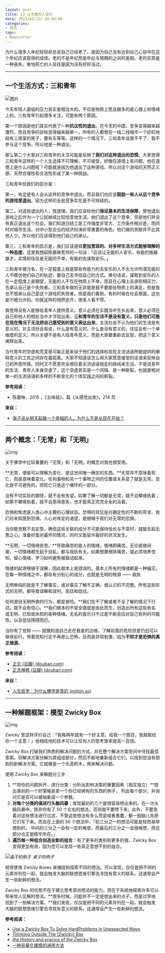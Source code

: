 ```yaml
---
layout: post
title: L7_让无能的人安乐
date: 2023/02/12/ 20:00:00
categories:
- 资讯
tags:
- NewsLetter
---
```


为什么很多人年纪轻轻却总说自己已经老了。是因为自己没有达到自己心目中在这个年纪应该取得的成绩。老的不是年纪而是年纪与预期的之间的差距。老的实质是一种丧失，害怕死亡的人往往是因为没有好好活过。

---

## 一个生活方式：三和青年

![图片](https://pics.naaln.com/blog/2023-02-12-085378.png-basicBlog)

今天年轻人面临的压力其实是相当大的，不仅是物质上而且跟多的是心理上和情绪上的。三和青年引起很多关注，可能有两个原因。

第一个原因是他们其实代表了一种**抗议性的退出**。在今天的中国，竞争变得越来越激烈，而且竞争的目标变得越来越单一。所有的人都想在一线二线城市一个好的地段有三居室的房子，要有车等等。这样的一个情况下，三和青年说我干不了，我不参与这个竞争。所以他是一种退出。

那么第二个大家对三和青年的关注可能是反映了**我们对这种退出的恐慌**。大家觉得三和青年这样的一个人生选择不可理解，不可接受，好像在道德上有问题。他在道德上是什么问题呢？可能就是因为他退出了这种游戏，所以对这个游戏的天然正义感、天然合理性和合法性形成了某一种挑战。

三和青年给我们的启示是：

第一，肯定是有人会从这样的竞争中退出，而且我们也应该**鼓励一些人从这个竞争的游戏里退出**。因为这样的全民竞争实在是不可持续的。

第二，对这些退出的人，按道理，我们应该给他们**保证基本的生活保障**，使他退出游戏之后作为一个公民继续比较恰意地生活。他们退出了这个竞争，但是他们并没有真正退出这个社会。我们知道日结工是工作强度非常大、工作条件相对差，而同时对城市生活、对中小型企业的经济扮演非常重要的角色。他们做的贡献并不比其他人少。所以他们应该得到他们自己的承认。

第三，三和青年的启示是，我们应该提倡**更加宽容的、对多样生活方式能够理解的一种态度**。这里我想起陈嘉映老师的一句话：「应该让无能的人安乐，有能的施展雄才。实情却往往是无能的不幸，有能的去谋取安乐。」

三和青年被污名，在一定程度上就是那些有能力的去安乐的人不太允许所谓无能的人不模仿他们自己的轨迹，要自己去寻找自己的方式。换句话说，谋取到安乐的人在一定程度上是期望，无能的人不仅在物质上不幸，而且在心理上去承担相压力，去承认自己是个失败者。三和青年做的无非就是我不要那些物质上的满足，但是我也不想承认自己是这个游戏的失败者。但是我们看到，有的时候在社会里面，这也是不被允许的。你就这样的悄然走开，很多人看不惯。

我觉得没有人能够给青年人提供意义。意义必须在实践当中生长出来，意义必须在自己和他人的相处当中才浮现出来。**三和青年的生活不是没有意义，只是他们可能在现在情况下无法把自己感受到的意义表达出来**。主流社会不认为他们的生活是有意义的。对主流社会来说，什么是有意义的，什么是没有意义的，往往会有一个单维度的定义。所以关键不是有人给青年意义，而是大家要重新去反思，把这个意义阐释出来。

当代青年的空虚和荒芜感可能正是来自于他们的选择和现在主流话语所能提供的阐释意义的工具之间存在着距离。大家不知道该怎么用大家愿意接受的话语来反映自己的所思所感。同时又不愿意完全顺应着主流话语规定的路线来生活。不是说青年的生活、青年人本身空虚了，这个空虚其实是一个间隔、是一种断裂，也就是相对单一的主流话语和多样的不断变化的个体实践之间的断裂。

**参考阅读：**
- 陈嘉映，2015 ，《五味盐》，载《从感觉出发》，214 页

**来自：**
- [海子说从明天起做一个幸福的人，为什么不是从现在开始？](https://mp.weixin.qq.com/s/dES2rEsEBH1EYr8FGF0vAw)

---

## 两个概念：「无常」和「无明」

![img](https://pics.naaln.com/blog/2023-02-12-cac84b.jpg-basicBlog)

关于佛学中比较重要的「无常」和「无明」的概念对我也很受用。

**无常，便是可以理解为变化，是这世间唯一确定的东西。**无常并不意味着死亡，而是意味着变化。任何事物和另一个事物之间的位置或关系变了就是无常。变化是不可避免的，而死亡只是这个循环的一部分。

没有不切实际的期待，就不会有失望。如果了解一切都是无常，就不会攀缘执着；如果不攀缘执着，就不会患得患失，也才能真正完完全全的活着。

恐惧和焦虑是人类心中主要的心理状态。恐惧的背后是对确定性的不断的苛求、我们对未知感到恐惧。人心对肯定的渴望，是根植于我们对无常的恐惧。

当你能觉察不去定型，确信这些关联的成分不可能保持恒长与不变时，就能生起无畏之心。准备好面对最坏的情况，同时又能容许最好的状况发生。

**无明，一切情绪皆苦。**导致痛苦的是人的情绪，情绪即痛苦。无论直接间接，一切情绪都生起于自私，都与我执有关。如果想要根除痛苦，就必须培养觉知，留心情绪，学习如何避免被鼓动起来。

情绪的起源根植于误解，因此根本上是错误的。基本上所有的情绪都是一种偏见，在每一种情绪之中，都存有分别心的成分，也就是无明的根源 —— 我执

无明单纯的就是不了解事实，或对事实了解不正确，或认识的不完整。所有这些形式的无明，都导致误解和误判，高估和低估。

任何源自无明所做的行为，都是冒险。**我们在不了解或者不全了解的情况下行动，就不会有信心。**我们根本的不安全感就是由此而生，创造出所有这些有名或无明、已知或未知的各种情绪。无名的喜乐只不过是不断高估对自己有利的可能性，以及低估障碍而已。

当你有了觉知 —— 就像知道自己走在悬崖的边缘，了解前面的危险但是仍旧可以继续前行。带着觉知行走不再那么恐怖，反而是非常刺激，因为**不知才是恐惧的真正根源**。

**参考阅读：**
- [正见 (豆瓣) (douban.com)](https://book.douban.com/subject/1963912/)
- [正念禅修 (豆瓣) (douban.com)](https://book.douban.com/subject/23037911/)

**来自：**
- [人生哲学：为什么佛学是真的 (notion.so)](https://www.notion.so/c2c09b77a53249479af77774ace975f8)

---

## 一种解题框架：模型 Zwicky Box

![img](https://pics.naaln.com/blog/2023-02-12-b0006f.jpeg-basicBlog)

Zwicky 曾这样评价自己：「我每两年就有一个好主意。给我一个题目，我就能给你一个主意！」他相信他的技术可以让任何人的思考效率提高一百倍。

Zwicky Box 打破我们熟悉的解决问题的方式，并在整个解决方案空间中寻找最佳答案。将解决方案分解为其组成部分，然后不断地重新组合它们，以找到您没有想到的新解决方案。它就像是一个乐高积木，用来解决问题。

使用 Zwicky Box 来解题分三步

1. **将你的问题拆开，进行分类：分析出影响决策的重要因素（相互独立）**提出类别的一个好策略是拿一个你已经拥有的东西的例子， 列出每个部分，并询问它是否可以被抽象成一个参数。
2. **对每个分类的值进行头脑风暴**：发现最初的几个是很容易想出来的。在一次头脑风暴中，除非你有了 50 个左右的想法，否则就不要停下来。此外，不要急着对这些想法进行过滤，不管这些想法有多么荒诞或者愚蠢，都一股脑儿先把它们写下来。而且在上面的 50 个想法中，「前三分之一的想法可能是轻而易举想到的， 中间的三分之一会有一定的难度，而最后的三分之一会很难想，而这部分也正是精华所在。」
3. **遍历每一种组合创造全新的组合**：有了更多的类别和更多的值，Zwicky Box 变得更加有用，因为您可以发现一些真正意想不到的组合。

![桌子的例子](https://pics.naaln.com/blog/2023-02-12-8b08dc.jpg-basicBlog)
_桌子的例子_

经常使用 Zwicky Boxes 来捕捉和探索不同的想法。可以发现，仅仅是把不同的元素并列在一起，就会触发大脑的联想思维引擎去寻找有意义的联系，这通常会产生一些新鲜的想法。

Zwicky Box 的优势不在于建立思考原创想法的能力，而在于系统地探索许多可以带来惊人见解的想法。**很多时候，问题并不一定是想出来的点子，而是过早地找到了一些解决方案。**我们发现，仅仅是把不同的元素并列在一起，就会触发大脑的联想思维引擎去寻找有意义的联系，这通常会产生一些新鲜的想法。

**参考阅读：**
- [Use a Zwicky Box To Solve HardProblems in Unexpected Ways](https://every.to/superorganizers/use-a-zwicky-box-to-solve-hard-problems-399122)
- [Thinking Outside The (Zwicky) Box](http://blog.mindantix.com/2015/11/thinking-outside-the-zwicky-box/)
- [the History and pracice of the Zwicky Box](http://www.matttaylor.com/public/zwicky_box_uses.htm)
- [一种非量化建模的通用方法](http://www.swemorph.com/ma.html)


